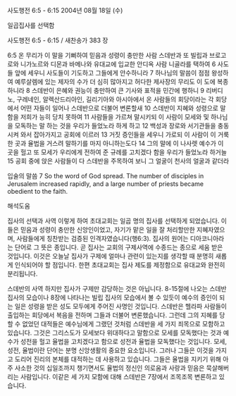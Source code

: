 사도행전 6:5 - 6:15 
2004년 08월 18일 (수)

일곱집사를 선택함



사도행전 6:5 - 6:15 / 새찬송가 383 장


6:5 온 무리가 이 말을 기뻐하여 믿음과 성령이 충만한 사람 스데반과 또 빌립과 브로고로와 니가노르와 디몬과 바메나와 유대교에 입교한 안디옥 사람 니골라를 택하여 6 사도들 앞에 세우니 사도들이 기도하고 그들에게 안수하니라 7 하나님의 말씀이 점점 왕성하여 예루살렘에 있는 제자의 수가 더 심히 많아지고 허다한 제사장의 무리도 이 도에 복종하니라 8 스데반이 은혜와 권능이 충만하여 큰 기사와 표적을 민간에 행하니 9 리버디노, 구레네인, 알렉산드리아인, 길리기아와 아시아에서 온 사람들의 회당이라는 각 회당에서 어떤 자들이 일어나 스데반으로 더불어 변론할새 10 스데반이 지혜와 성령으로 말함을 저희가 능히 당치 못하여 11 사람들을 가르쳐 말시키되 이 사람이 모세와 및 하나님을 모독하는 말 하는 것을 우리가 들었노라 하게 하고 12 백성과 장로와 서기관들을 충동시켜 와서 잡아가지고 공회에 이르러 13 거짓 증인들을 세우니 가로되 이 사람이 이 거룩한 곳과 율법을 거스려 말하기를 마지 아니하는도다 14 그의 말에 이 나사렛 예수가 이 곳을 헐고 또 모세가 우리에게 전하여 준 규례를 고치겠다 함을 우리가 들었노라 하거늘 15 공회 중에 앉은 사람들이 다 스데반을 주목하여 보니 그 얼굴이 천사의 얼굴과 같더라 

입술의 말씀 
7 So the word of God spread. The number of disciples in Jerusalem increased rapidly, and a large number of priests became obedient to the faith.

해석도움





집사의 선택과 사역 
이렇게 하여 초대교회는 일곱 명의 집사를 선택하게 되었습니다. 이들은 믿음과 성령이 충만한 신앙인이었고, 자기가 맡은 일을 잘 처리할만한 지혜자였으며, 사람들에게 칭찬받는 검증된 인격자였습니다(행6:3). 집사의 원어는 디아코니아라는 단어로 그 뜻은 종입니다. 곧 집사는 교회의 구제사역에 수종드는 종으로 세움 받은 것입니다. 이것은 오늘날 집사가 구제에 얼마나 관련이 있는지를 생각할 때 분명히 새롭게 인식되어야 할 점입니다. 한편 초대교회는 집사 제도를 제정함으로 유대교와 완전히 분리됩니다.  

스데반의 사역 
하지만 집사가 구제만 감당하는 것은 아닙니다. 8-15절에 나오는 스데반 집사의 모습이나 8장에 나타나는 빌립 집사의 모습에서 볼 수 있듯이 예수의 증인이 되는 일은 성령을 받은 성도 모두에게 주어진 사명인 것입니다. 스데반은 헬라파 사람들이 출입하는 회당에서 복음을 전하며 그들과 더불어 변론했습니다. 그런데 그의 지혜를 당할 수 없었던 대적들은 예수님에게 그랬던 것처럼 스데반을 세 가지 죄목으로 모함하고 있습니다. 그것은 그리스도가 모세보다 위대하다고 말함으로 모세를 모독했다는 것과 예수가 성전을 헐고 율법을 고치겠다고 함으로 성전과 율법을 모독했다는 것입니다. 모세, 성전, 율법이란 단어는 분명 신앙생활의 중요한 요소입니다. 그러나 그들은 이것을 가지고 도리어 진리의 본체를 대적하는 데 사용하고 있습니다. 그들은 율법을 지키기 위해 아주 사소한 것의 십일조까지 챙기면서도 율법의 정신인 의로움과 사랑과 믿음은 묵살해버리는 사람입니다. 이같은 세 가지 모함에 대해 스데반은 7장에서 조목조목 변론하고 있습니다.